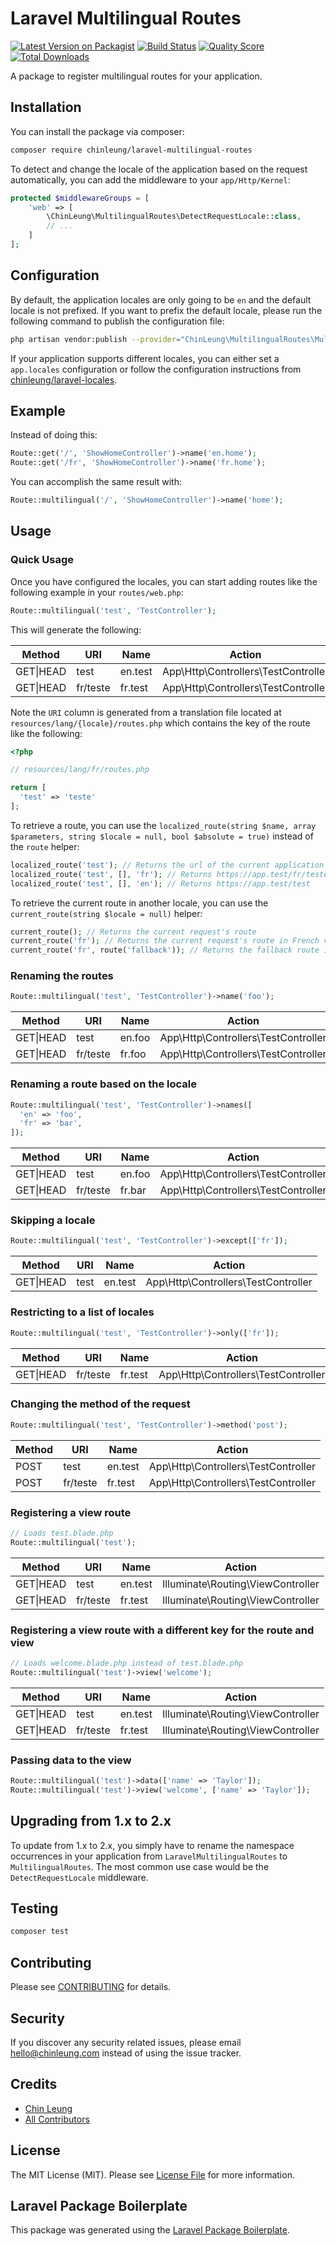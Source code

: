 # Laravel Multilingual Routes

[![Latest Version on Packagist](https://img.shields.io/packagist/v/chinleung/laravel-multilingual-routes.svg?style=flat-square)](https://packagist.org/packages/chinleung/laravel-multilingual-routes)
[![Build Status](https://img.shields.io/travis/chinleung/laravel-multilingual-routes/master.svg?style=flat-square)](https://travis-ci.org/chinleung/laravel-multilingual-routes)
[![Quality Score](https://img.shields.io/scrutinizer/g/chinleung/laravel-multilingual-routes.svg?style=flat-square)](https://scrutinizer-ci.com/g/chinleung/laravel-multilingual-routes)
[![Total Downloads](https://img.shields.io/packagist/dt/chinleung/laravel-multilingual-routes.svg?style=flat-square)](https://packagist.org/packages/chinleung/laravel-multilingual-routes)

A package to register multilingual routes for your application.

## Installation

You can install the package via composer:

```bash
composer require chinleung/laravel-multilingual-routes
```

To detect and change the locale of the application based on the request automatically, you can add the middleware to your `app/Http/Kernel`:

``` php
protected $middlewareGroups = [
    'web' => [
        \ChinLeung\MultilingualRoutes\DetectRequestLocale::class,
        // ...
    ]
];
```

## Configuration

By default, the application locales are only going to be `en` and the default locale is not prefixed. If you want to prefix the default locale, please run the following command to publish the configuration file:

``` bash
php artisan vendor:publish --provider="ChinLeung\MultilingualRoutes\MultilingualRoutesServiceProvider" --tag="config"
```

If your application supports different locales, you can either set a `app.locales` configuration or follow the configuration instructions from [chinleung/laravel-locales](https://github.com/chinleung/laravel-locales#configuration).

## Example

Instead of doing this:

``` php
Route::get('/', 'ShowHomeController')->name('en.home');
Route::get('/fr', 'ShowHomeController')->name('fr.home');
```

You can accomplish the same result with:

``` php
Route::multilingual('/', 'ShowHomeController')->name('home');
```

## Usage

### Quick Usage

Once you have configured the locales, you can start adding routes like the following example in your `routes/web.php`:

``` php
Route::multilingual('test', 'TestController');
```

This will generate the following:

| Method   | URI     | Name    | Action                              |
|----------|---------|---------|-------------------------------------|
| GET\|HEAD | test | en.test | App\Http\Controllers\TestController |
| GET\|HEAD | fr/teste   | fr.test | App\Http\Controllers\TestController |

Note the `URI` column is generated from a translation file located at `resources/lang/{locale}/routes.php` which contains the key of the route like the following:

``` php
<?php

// resources/lang/fr/routes.php

return [
  'test' => 'teste'
];
```

To retrieve a route, you can use the `localized_route(string $name, array $parameters, string $locale = null, bool $absolute = true)` instead of the `route` helper:

```php
localized_route('test'); // Returns the url of the current application locale
localized_route('test', [], 'fr'); // Returns https://app.test/fr/teste
localized_route('test', [], 'en'); // Returns https://app.test/test
```

To retrieve the current route in another locale, you can use the `current_route(string $locale = null)` helper:

```php
current_route(); // Returns the current request's route
current_route('fr'); // Returns the current request's route in French version
current_route('fr', route('fallback')); // Returns the fallback route if the current route is not registered in French
```

### Renaming the routes

```php
Route::multilingual('test', 'TestController')->name('foo');
```

| Method   | URI     | Name   | Action                              |
|----------|---------|--------|-------------------------------------|
| GET\|HEAD | test | en.foo | App\Http\Controllers\TestController |
| GET\|HEAD | fr/teste   | fr.foo | App\Http\Controllers\TestController |

### Renaming a route based on the locale

```php
Route::multilingual('test', 'TestController')->names([
  'en' => 'foo',
  'fr' => 'bar',
]);
```

| Method   | URI     | Name   | Action                              |
|----------|---------|--------|-------------------------------------|
| GET\|HEAD | test | en.foo | App\Http\Controllers\TestController |
| GET\|HEAD | fr/teste   | fr.bar | App\Http\Controllers\TestController |

### Skipping a locale

```php
Route::multilingual('test', 'TestController')->except(['fr']);
```

| Method   | URI     | Name    | Action                              |
|----------|---------|---------|-------------------------------------|
| GET\|HEAD | test    | en.test | App\Http\Controllers\TestController |

### Restricting to a list of locales

```php
Route::multilingual('test', 'TestController')->only(['fr']);
```


| Method   | URI     | Name    | Action                              |
|----------|---------|---------|-------------------------------------|
| GET\|HEAD | fr/teste | fr.test | App\Http\Controllers\TestController |

### Changing the method of the request

```php
Route::multilingual('test', 'TestController')->method('post');
```

| Method | URI     | Name    | Action                              |
|--------|---------|---------|-------------------------------------|
| POST   | test | en.test | App\Http\Controllers\TestController |
| POST   | fr/teste   | fr.test | App\Http\Controllers\TestController |

### Registering a view route


```php
// Loads test.blade.php
Route::multilingual('test');
```

| Method   | URI     | Name    | Action                              |
|----------|---------|---------|-------------------------------------|
| GET\|HEAD | test | en.test | Illuminate\Routing\ViewController |
| GET\|HEAD | fr/teste   | fr.test | Illuminate\Routing\ViewController |


### Registering a view route with a different key for the route and view

```php
// Loads welcome.blade.php instead of test.blade.php
Route::multilingual('test')->view('welcome');
```

| Method   | URI     | Name    | Action                              |
|----------|---------|---------|-------------------------------------|
| GET\|HEAD | test | en.test | Illuminate\Routing\ViewController |
| GET\|HEAD | fr/teste   | fr.test | Illuminate\Routing\ViewController |

### Passing data to the view

```php
Route::multilingual('test')->data(['name' => 'Taylor']);
Route::multilingual('test')->view('welcome', ['name' => 'Taylor']);
```

## Upgrading from 1.x to 2.x

To update from 1.x to 2.x, you simply have to rename the namespace occurrences in your application from `LaravelMultilingualRoutes` to `MultilingualRoutes`. The most common use case would be the `DetectRequestLocale` middleware.

## Testing

```bash
composer test
```

## Contributing

Please see [CONTRIBUTING](CONTRIBUTING.md) for details.

## Security

If you discover any security related issues, please email hello@chinleung.com instead of using the issue tracker.

## Credits

- [Chin Leung](https://github.com/chinleung)
- [All Contributors](../../contributors)

## License

The MIT License (MIT). Please see [License File](LICENSE.md) for more information.

## Laravel Package Boilerplate

This package was generated using the [Laravel Package Boilerplate](https://laravelpackageboilerplate.com).
